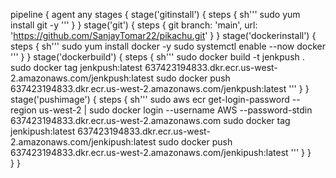 pipeline {
    agent any
	    stages {
         stage('gitinstall') {
            steps {
                sh'''
                sudo yum install git -y
                '''
            }
        }
        stage('git') {
            steps {
                git branch: 'main', url: 'https://github.com/SanjayTomar22/pikachu.git' 
            }
        }
        stage('dockerinstall') {
            steps {
                sh'''
                sudo yum install docker -y
                sudo systemctl enable --now docker
                '''
            }
        }
        stage('dockerbuild') {
            steps {
                sh'''
                sudo docker build -t jenkpush .
                sudo docker tag jenkpush:latest 637423194833.dkr.ecr.us-west-2.amazonaws.com/jenkpush:latest
                sudo docker push 637423194833.dkr.ecr.us-west-2.amazonaws.com/jenkpush:latest
                '''
            }
        }
        stage('pushimage') {
            steps {
                sh'''
                sudo aws ecr get-login-password --region us-west-2 | sudo docker login --username AWS --password-stdin 637423194833.dkr.ecr.us-west-2.amazonaws.com
                sudo docker tag jenkipush:latest 637423194833.dkr.ecr.us-west-2.amazonaws.com/jenkipush:latest
                sudo docker push 637423194833.dkr.ecr.us-west-2.amazonaws.com/jenkipush:latest
               '''
            }
        }   
    }
}
            
        



